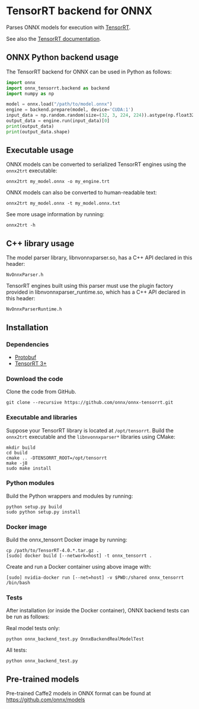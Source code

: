 # TensorRT backend for ONNX

Parses ONNX models for execution with [TensorRT](https://developer.nvidia.com/tensorrt).

See also the [TensorRT documentation](https://docs.nvidia.com/deeplearning/sdk/#inference).

## ONNX Python backend usage

The TensorRT backend for ONNX can be used in Python as follows:

```python
import onnx
import onnx_tensorrt.backend as backend
import numpy as np

model = onnx.load("/path/to/model.onnx")
engine = backend.prepare(model, device='CUDA:1')
input_data = np.random.random(size=(32, 3, 224, 224)).astype(np.float32)
output_data = engine.run(input_data)[0]
print(output_data)
print(output_data.shape)
```

## Executable usage

ONNX models can be converted to serialized TensorRT engines using the `onnx2trt` executable:

    onnx2trt my_model.onnx -o my_engine.trt

ONNX models can also be converted to human-readable text:

    onnx2trt my_model.onnx -t my_model.onnx.txt

See more usage information by running:

    onnx2trt -h

## C++ library usage

The model parser library, libnvonnxparser.so, has a C++ API declared in this header:

    NvOnnxParser.h

TensorRT engines built using this parser must use the plugin factory provided in
libnvonnxparser_runtime.so, which has a C++ API declared in this header:

    NvOnnxParserRuntime.h

## Installation

### Dependencies

 - [Protobuf](https://github.com/google/protobuf/releases)
 - [TensorRT 3+](https://developer.nvidia.com/tensorrt)

### Download the code
Clone the code from GitHub. 

    git clone --recursive https://github.com/onnx/onnx-tensorrt.git

### Executable and libraries

Suppose your TensorRT library is located at `/opt/tensorrt`. Build the `onnx2trt` executable and the `libnvonnxparser*` libraries using CMake:

    mkdir build
    cd build
    cmake .. -DTENSORRT_ROOT=/opt/tensorrt
    make -j8
    sudo make install

### Python modules

Build the Python wrappers and modules by running:

    python setup.py build
    sudo python setup.py install

### Docker image

Build the onnx_tensorrt Docker image by running:

    cp /path/to/TensorRT-4.0.*.tar.gz .
    [sudo] docker build [--network=host] -t onnx_tensorrt .

Create and run a Docker container using above image with:

    [sudo] nvidia-docker run [--net=host] -v $PWD:/shared onnx_tensorrt /bin/bash

### Tests

After installation (or inside the Docker container), ONNX backend tests can be run as follows:

Real model tests only:

    python onnx_backend_test.py OnnxBackendRealModelTest

All tests:

    python onnx_backend_test.py

## Pre-trained models

Pre-trained Caffe2 models in ONNX format can be found at https://github.com/onnx/models
